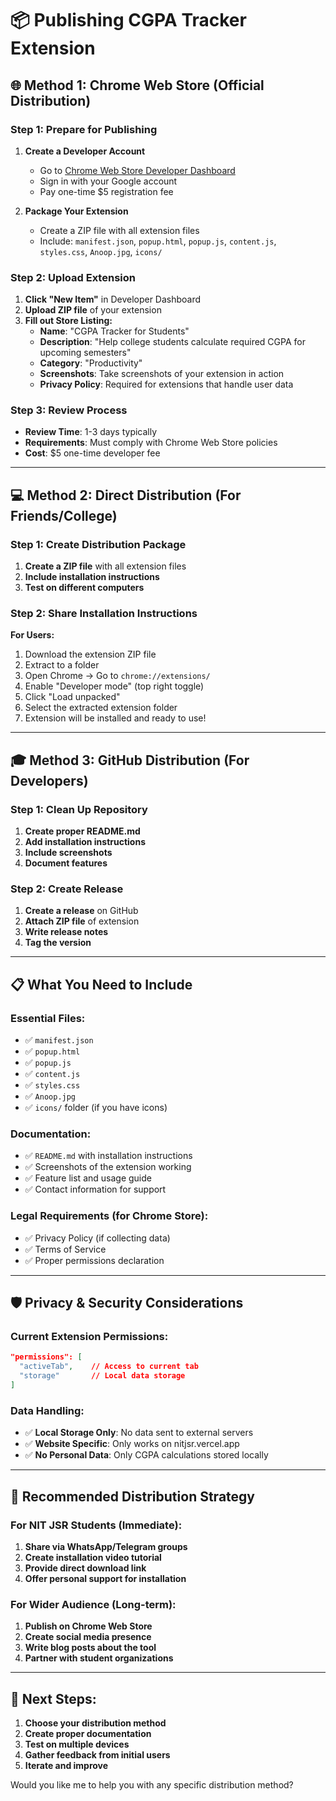 # 📦 Publishing CGPA Tracker Extension

## 🌐 **Method 1: Chrome Web Store (Official Distribution)**

### **Step 1: Prepare for Publishing**
1. **Create a Developer Account**
   - Go to [Chrome Web Store Developer Dashboard](https://chrome.google.com/webstore/devconsole/)
   - Sign in with your Google account
   - Pay one-time $5 registration fee

2. **Package Your Extension**
   - Create a ZIP file with all extension files
   - Include: `manifest.json`, `popup.html`, `popup.js`, `content.js`, `styles.css`, `Anoop.jpg`, `icons/`

### **Step 2: Upload Extension**
1. **Click "New Item"** in Developer Dashboard
2. **Upload ZIP file** of your extension
3. **Fill out Store Listing:**
   - **Name**: "CGPA Tracker for Students"
   - **Description**: "Help college students calculate required CGPA for upcoming semesters"
   - **Category**: "Productivity"
   - **Screenshots**: Take screenshots of your extension in action
   - **Privacy Policy**: Required for extensions that handle user data

### **Step 3: Review Process**
- **Review Time**: 1-3 days typically
- **Requirements**: Must comply with Chrome Web Store policies
- **Cost**: $5 one-time developer fee

---

## 💻 **Method 2: Direct Distribution (For Friends/College)**

### **Step 1: Create Distribution Package**
1. **Create a ZIP file** with all extension files
2. **Include installation instructions**
3. **Test on different computers**

### **Step 2: Share Installation Instructions**

**For Users:**
1. Download the extension ZIP file
2. Extract to a folder
3. Open Chrome → Go to `chrome://extensions/`
4. Enable "Developer mode" (top right toggle)
5. Click "Load unpacked"
6. Select the extracted extension folder
7. Extension will be installed and ready to use!

---

## 🎓 **Method 3: GitHub Distribution (For Developers)**

### **Step 1: Clean Up Repository**
1. **Create proper README.md**
2. **Add installation instructions**
3. **Include screenshots**
4. **Document features**

### **Step 2: Create Release**
1. **Create a release** on GitHub
2. **Attach ZIP file** of extension
3. **Write release notes**
4. **Tag the version**

---

## 📋 **What You Need to Include**

### **Essential Files:**
- ✅ `manifest.json`
- ✅ `popup.html`
- ✅ `popup.js`
- ✅ `content.js`
- ✅ `styles.css`
- ✅ `Anoop.jpg`
- ✅ `icons/` folder (if you have icons)

### **Documentation:**
- ✅ `README.md` with installation instructions
- ✅ Screenshots of the extension working
- ✅ Feature list and usage guide
- ✅ Contact information for support

### **Legal Requirements (for Chrome Store):**
- ✅ Privacy Policy (if collecting data)
- ✅ Terms of Service
- ✅ Proper permissions declaration

---

## 🛡️ **Privacy & Security Considerations**

### **Current Extension Permissions:**
```json
"permissions": [
  "activeTab",    // Access to current tab
  "storage"       // Local data storage
]
```

### **Data Handling:**
- ✅ **Local Storage Only**: No data sent to external servers
- ✅ **Website Specific**: Only works on nitjsr.vercel.app
- ✅ **No Personal Data**: Only CGPA calculations stored locally

---

## 🎯 **Recommended Distribution Strategy**

### **For NIT JSR Students (Immediate):**
1. **Share via WhatsApp/Telegram groups**
2. **Create installation video tutorial**
3. **Provide direct download link**
4. **Offer personal support for installation**

### **For Wider Audience (Long-term):**
1. **Publish on Chrome Web Store**
2. **Create social media presence**
3. **Write blog posts about the tool**
4. **Partner with student organizations**

---

## 📱 **Next Steps:**

1. **Choose your distribution method**
2. **Create proper documentation**
3. **Test on multiple devices**
4. **Gather feedback from initial users**
5. **Iterate and improve**

Would you like me to help you with any specific distribution method?
